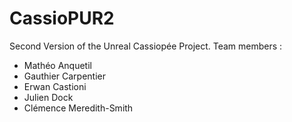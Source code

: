 # CassioPUR2

Second Version of the Unreal Cassiopée Project. 
Team members :
- Mathéo Anquetil
- Gauthier Carpentier
- Erwan Castioni
- Julien Dock
- Clémence Meredith-Smith